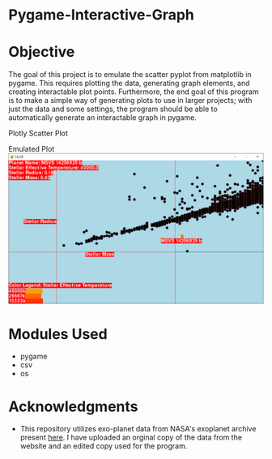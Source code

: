 # Pygame-Interactive-Graph

# Objective
The goal of this project is to emulate the scatter pyplot from matplotlib in pygame. This requires plotting the data, generating graph elements, and creating interactable plot points. Furthermore, the end goal of this program is to make a simple way of generating plots to use in larger projects; with just the data and some settings, the program should be able to automatically generate an interactable graph in pygame.

Plotly Scatter Plot

Emulated Plot
![alt text](https://github.com/Saccharine-Coal/Pygame-Interactive-Graph/blob/main/image.png "Program Image")


# Modules Used
- pygame
- csv
- os

# Acknowledgments
- This repository utilizes exo-planet data from NASA's exoplanet archive present [here](https://exoplanetarchive.ipac.caltech.edu/). I have uploaded an orginal copy of the data from the website and an edited copy used for the program.
